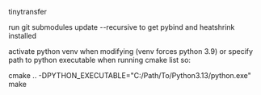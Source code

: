 tinytransfer

run git submodules update --recursive to get pybind and heatshrink installed

activate python venv when modifying (venv forces python 3.9) or specify path to python executable when running cmake list so:

cmake .. -DPYTHON_EXECUTABLE="C:/Path/To/Python3.13/python.exe"
make
